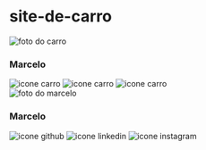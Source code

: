 # site-de-carro
<div class="estudante-todos">
    <div class="estudante-div">
        <img class="estudante-imagem" src="https://qcveiculos.com.br/wp-content/uploads/2016/01/carros-mais-baratos-do-brasil-4.jpg" alt="foto do carro">
        <h3 class="estudante-nome">Marcelo</h3>
        <img class="estudante-icone" src="https://investnews.com.br/wp-content/uploads/2021/03/kwid_intense_021-2048x1365.jpg" alt="icone carro">
        <img class="estudante-icone" src="http://4.bp.blogspot.com/-ppM0Uxknjbs/T0QVduZatfI/AAAAAAAAATY/N7tiiWHfbSU/s1600/cross-as.jpg" alt="icone carro">
        <img class="estudante-icone" src="https://cdn.motor1.com/images/mgl/9X0EG/s3/fotos-os-carros-classicos-do-encontro-brazil-classics-show-.jpg" alt="icone carro">
    </div>
    <div class="estudante-div">
        <img class="estudante-imagem" src="Marcelo.jpeg" alt="foto do marcelo">
        <h3 class="estudante-nome">Marcelo</h3>
        <img class="estudante-icone" src="github.png" alt="icone github">
        <img class="estudante-icone" src="linkedin.png" alt="icone linkedin">
        <img class="estudante-icone" src="instagram.png" alt="icone instagram">
    </div>
</div>

